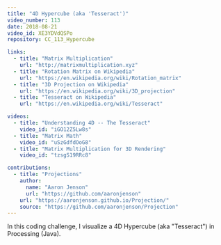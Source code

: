 ```yaml
---
title: "4D Hypercube (aka 'Tesseract')"
video_number: 113
date: 2018-08-21
video_id: XE3YDVdQSPo
repository: CC_113_Hypercube

links:
  - title: "Matrix Multiplication"
    url: "http://matrixmultiplication.xyz"
  - title: "Rotation Matrix on Wikipedia"
    url: "https://en.wikipedia.org/wiki/Rotation_matrix"
  - title: "3D Projection on Wikipedia"
    url: "https://en.wikipedia.org/wiki/3D_projection"
  - title: "Tesseract on Wikipedia"
    url: "https://en.wikipedia.org/wiki/Tesseract"

videos:
  - title: "Understanding 4D -- The Tesseract"
    video_id: "iGO12Z5Lw8s"
  - title: "Matrix Math"
    video_id: "uSzGdfdOoG8"
  - title: "Matrix Multiplication for 3D Rendering"
    video_id: "tzsgS19RRc8"

contributions:
  - title: "Projections"
    author:
      name: "Aaron Jenson"
      url: "https://github.com/aaronjenson"
    url: "https://aaronjenson.github.io/Projection/"
    source: "https://github.com/aaronjenson/Projection"
---
```


In this coding challenge, I visualize a 4D Hypercube (aka "Tesseract") in Processing (Java).
